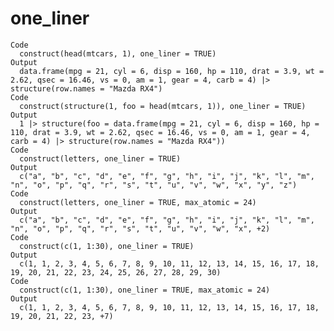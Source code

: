 # one_liner

    Code
      construct(head(mtcars, 1), one_liner = TRUE)
    Output
      data.frame(mpg = 21, cyl = 6, disp = 160, hp = 110, drat = 3.9, wt = 2.62, qsec = 16.46, vs = 0, am = 1, gear = 4, carb = 4) |> structure(row.names = "Mazda RX4")
    Code
      construct(structure(1, foo = head(mtcars, 1)), one_liner = TRUE)
    Output
      1 |> structure(foo = data.frame(mpg = 21, cyl = 6, disp = 160, hp = 110, drat = 3.9, wt = 2.62, qsec = 16.46, vs = 0, am = 1, gear = 4, carb = 4) |> structure(row.names = "Mazda RX4"))
    Code
      construct(letters, one_liner = TRUE)
    Output
      c("a", "b", "c", "d", "e", "f", "g", "h", "i", "j", "k", "l", "m", "n", "o", "p", "q", "r", "s", "t", "u", "v", "w", "x", "y", "z")
    Code
      construct(letters, one_liner = TRUE, max_atomic = 24)
    Output
      c("a", "b", "c", "d", "e", "f", "g", "h", "i", "j", "k", "l", "m", "n", "o", "p", "q", "r", "s", "t", "u", "v", "w", "x", +2)
    Code
      construct(c(1, 1:30), one_liner = TRUE)
    Output
      c(1, 1, 2, 3, 4, 5, 6, 7, 8, 9, 10, 11, 12, 13, 14, 15, 16, 17, 18, 19, 20, 21, 22, 23, 24, 25, 26, 27, 28, 29, 30)
    Code
      construct(c(1, 1:30), one_liner = TRUE, max_atomic = 24)
    Output
      c(1, 1, 2, 3, 4, 5, 6, 7, 8, 9, 10, 11, 12, 13, 14, 15, 16, 17, 18, 19, 20, 21, 22, 23, +7)

